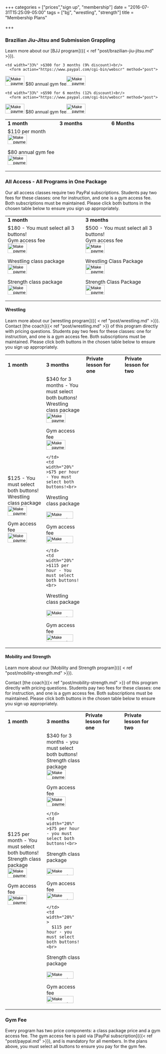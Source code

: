 +++
categories = ["prices","sign up", "membership"]
date = "2016-07-31T15:25:09-05:00"
tags = ["bjj", "wrestling", "strength"]
title = "Membership Plans"

+++

### Brazilian Jiu-Jitsu and Submission Grappling
Learn more about our [BJJ program]({{ < ref "post/brazilian-jiu-jitsu.md" >}}).

<div class="container">
<div class="row">
<table class="bordered">
  <tr>
    <td width="33%" ><b>1 month</b></td>
    <td width="33%" ><b>3 months</b></td>
    <td width="33%"  ><b>6 Months</b></td>
  </tr>
  <tr>
    <td width="33%" >$110 per month<br/>
<form action="https://www.paypal.com/cgi-bin/webscr" method="post">
<input type="image" src="https://www.paypal.com/en_US/i/btn/x-click-but20.gif" border="0" name="submit" alt="Make payments with PayPal - it's fast, free and secure!" width="62" height="31">
<input type="hidden" name="cmd" value="_xclick-subscriptions">
<input type="hidden" name="business" value="orders@austinjiujitsu.com">
<input type="hidden" name="item_name" value="Unlimited classes for 1 month">
<input type="hidden" name="item_number" value="adult-grapple-u-1m">
<input type="hidden" name="no_shipping" value="1">
<input type="hidden" name="return" value="http://www.austinjiujitsu.com/ajj/goods/thanks.html">
<input type="hidden" name="no_note" value="1">
<input type="hidden" name="currency_code" value="USD">
<input type="hidden" name="a3" value="110.00">
<input type="hidden" name="p3" value="1">
<input type="hidden" name="t3" value="M">
<input type="hidden" name="src" value="1">
<input type="hidden" name="sra" value="1">
</form>
$80 annual gym fee<form action="https://www.paypal.com/cgi-bin/webscr" method="post">
<input type="hidden" name="cmd" value="_xclick-subscriptions">
<input type="hidden" name="business" value="orders@austinjiujitsu.com">
<input type="hidden" name="item_name" value="Annual fee">
<input type="hidden" name="item_number" value="all-annualmembership">
<input type="hidden" name="no_note" value="1">
<input type="hidden" name="currency_code" value="USD">
<input type="image" src="https://www.paypal.com/en_US/i/btn/x-click-but20.gif" border="0" name="submit" alt="Make payments with PayPal - it's fast, free and secure!" width="62" height="31">
<input type="hidden" name="a3" value="80.00">
<input type="hidden" name="p3" value="1">
<input type="hidden" name="t3" value="Y">
<input type="hidden" name="src" value="1">
<input type="hidden" name="sra" value="1">
</form>
</td>

    <td width="33%" >$300 for 3 months (9% discount)<br/>
      <form action="https://www.paypal.com/cgi-bin/webscr" method="post">
<input type="image" src="https://www.paypal.com/en_US/i/btn/x-click-but20.gif" border="0" name="submit" alt="Make payments with PayPal - it's fast, free and secure!" width="62" height="31">
<input type="hidden" name="cmd" value="_xclick-subscriptions">
<input type="hidden" name="business" value="orders@austinjiujitsu.com">
<input type="hidden" name="item_name" value="Unlimited classes for 3 months">
<input type="hidden" name="item_number" value="adult-grapple-u-3m">
<input type="hidden" name="no_shipping" value="1">
<input type="hidden" name="return" value="http://www.austinjiujitsu.com/ajj/goods/thanks.html">
<input type="hidden" name="no_note" value="1">
<input type="hidden" name="currency_code" value="USD">
<input type="hidden" name="a3" value="300.00">
<input type="hidden" name="p3" value="3">
<input type="hidden" name="t3" value="M">
<input type="hidden" name="src" value="1">
<input type="hidden" name="sra" value="1">
</form>
$80 annual gym fee<form action="https://www.paypal.com/cgi-bin/webscr" method="post">
<input type="hidden" name="cmd" value="_xclick-subscriptions">
<input type="hidden" name="business" value="orders@austinjiujitsu.com">
<input type="hidden" name="item_name" value="Annual fee">
<input type="hidden" name="item_number" value="all-annualmembership">
<input type="hidden" name="no_note" value="1">
<input type="hidden" name="currency_code" value="USD">
<input type="image" src="https://www.paypal.com/en_US/i/btn/x-click-but20.gif" border="0" name="submit" alt="Make payments with PayPal - it's fast, free and secure!" width="62" height="31">
<input type="hidden" name="a3" value="80.00">
<input type="hidden" name="p3" value="1">
<input type="hidden" name="t3" value="Y">
<input type="hidden" name="src" value="1">
<input type="hidden" name="sra" value="1">
</form>
</td>

    <td width="33%" >$590 for 6 months (12% discount)<br/>
      <form action="https://www.paypal.com/cgi-bin/webscr" method="post">
<input type="image" src="https://www.paypal.com/en_US/i/btn/x-click-but20.gif" border="0" name="submit" alt="Make payments with PayPal - it's fast, free and secure!" width="62" height="31">
<input type="hidden" name="cmd" value="_xclick-subscriptions">
<input type="hidden" name="business" value="orders@austinjiujitsu.com">
<input type="hidden" name="item_name" value="Unlimited classes for 6 months">
<input type="hidden" name="item_number" value="adult-grapple-u-6m">
<input type="hidden" name="no_shipping" value="1">
<input type="hidden" name="return" value="http://www.austinjiujitsu.com/ajj/goods/thanks.html">
<input type="hidden" name="no_note" value="1">
<input type="hidden" name="currency_code" value="USD">
<input type="hidden" name="a3" value="590.00">
<input type="hidden" name="p3" value="6">
<input type="hidden" name="t3" value="M">
<input type="hidden" name="src" value="1">
<input type="hidden" name="sra" value="1">
</form>
$80 annual gym fee<form action="https://www.paypal.com/cgi-bin/webscr" method="post">
<input type="hidden" name="cmd" value="_xclick-subscriptions">
<input type="hidden" name="business" value="orders@austinjiujitsu.com">
<input type="hidden" name="item_name" value="Annual fee">
<input type="hidden" name="item_number" value="all-annualmembership">
<input type="hidden" name="no_note" value="1">
<input type="hidden" name="currency_code" value="USD">
<input type="image" src="https://www.paypal.com/en_US/i/btn/x-click-but20.gif" border="0" name="submit" alt="Make payments with PayPal - it's fast, free and secure!" width="62" height="31">
<input type="hidden" name="a3" value="80.00">
<input type="hidden" name="p3" value="1">
<input type="hidden" name="t3" value="Y">
<input type="hidden" name="src" value="1">
<input type="hidden" name="sra" value="1">
</form>
</td>
</tr>
</table>
</div>
</div>

### All Access - All Programs in One Package
Our all access classes require two PayPal subscriptions. Students pay two fees for these classes: one for instruction, and one is a gym access fee. Both subscriptions must be maintained. Please click both buttons in the chosen table below to ensure you sign up appropriately.

<div class="container">
<div class="row">
<table class="bordered">
  <tr>
    <td width="50%"  ><b>1 month</b></td>
    <td width="50%"  ><b>3 months</b></td>
  </tr>
<tr>
  <td width="50%"  >$180 - You must select all 3 buttons!<br>
  Gym access fee
      <form action="https://www.paypal.com/cgi-bin/webscr" method="post">
    <input type="image" src="https://www.paypal.com/en_US/i/btn/x-click-but20.gif" border="0" name="submit" alt="Make payments with PayPal - it's fast, free and secure!" width="62" height="31">
    <input type="hidden" name="cmd" value="_xclick-subscriptions">
    <input type="hidden" name="business" value="orders@austinjiujitsu.com">
    <input type="hidden" name="item_name" value="Unlimited classes All Access for 1 month">
    <input type="hidden" name="item_number" value="all-u-1m">
    <input type="hidden" name="no_shipping" value="1">
    <input type="hidden" name="return" value="http://www.austinjiujitsu.com/ajj/goods/thanks.html">
    <input type="hidden" name="no_note" value="1">
    <input type="hidden" name="currency_code" value="USD">
    <input type="hidden" name="a3" value="135">
    <input type="hidden" name="p3" value="1">
    <input type="hidden" name="t3" value="M">
    <input type="hidden" name="src" value="1">
    <input type="hidden" name="sra" value="1">
    </form>
Wrestling class package    
    <form action="https://www.paypal.com/cgi-bin/webscr" method="post">
  <input type="image" src="https://www.paypal.com/en_US/i/btn/x-click-but20.gif" border="0" name="submit" alt="Make payments with PayPal - it's fast, free and secure!" width="62" height="31">
  <input type="hidden" name="cmd" value="_xclick-subscriptions">
  <input type="hidden" name="business" value="jakebritt12@yahoo.com">
  <input type="hidden" name="item_name" value="Wrestling All access fee for 1 month">
  <input type="hidden" name="item_number" value="wrestling-all-u-1m">
  <input type="hidden" name="no_shipping" value="1">
  <input type="hidden" name="return" value="http://www.austinjiujitsu.com/ajj/goods/thanks.html">
  <input type="hidden" name="no_note" value="1">
  <input type="hidden" name="currency_code" value="USD">
  <input type="hidden" name="a3" value="23.00">
  <input type="hidden" name="p3" value="1">
  <input type="hidden" name="t3" value="M">
  <input type="hidden" name="src" value="1">
  <input type="hidden" name="sra" value="1">
  </form>
Strength class package  
  <form action="https://www.paypal.com/cgi-bin/webscr" method="post">
<input type="image" src="https://www.paypal.com/en_US/i/btn/x-click-but20.gif" border="0" name="submit" alt="Make payments with PayPal - it's fast, free and secure!" width="62" height="31">
<input type="hidden" name="cmd" value="_xclick-subscriptions">
<input type="hidden" name="business" value="j_primeaux@hotmail.com">
<input type="hidden" name="item_name" value="Strength All access fee for 1 month">
<input type="hidden" name="item_number" value="strength-all-u-1m">
<input type="hidden" name="no_shipping" value="1">
<input type="hidden" name="return" value="http://www.austinjiujitsu.com/ajj/goods/thanks.html">
<input type="hidden" name="no_note" value="1">
<input type="hidden" name="currency_code" value="USD">
<input type="hidden" name="a3" value="23.00">
<input type="hidden" name="p3" value="1">
<input type="hidden" name="t3" value="M">
<input type="hidden" name="src" value="1">
<input type="hidden" name="sra" value="1">
</form>
  </td>

  <td width="50%"  >$500 - You must select all 3 buttons!<br>
  Gym access fee
      <form action="https://www.paypal.com/cgi-bin/webscr" method="post">
    <input type="image" src="https://www.paypal.com/en_US/i/btn/x-click-but20.gif" border="0" name="submit" alt="Make payments with PayPal - it's fast, free and secure!" width="62" height="31">
    <input type="hidden" name="cmd" value="_xclick-subscriptions">
    <input type="hidden" name="business" value="orders@austinjiujitsu.com">
    <input type="hidden" name="item_name" value="Unlimited All Access classes for 3 months">
    <input type="hidden" name="item_number" value="all-u-3m">
    <input type="hidden" name="no_shipping" value="1">
    <input type="hidden" name="return" value="http://www.austinjiujitsu.com/ajj/goods/thanks.html">
    <input type="hidden" name="no_note" value="1">
    <input type="hidden" name="currency_code" value="USD">
    <input type="hidden" name="a3" value="375">
    <input type="hidden" name="p3" value="3">
    <input type="hidden" name="t3" value="M">
    <input type="hidden" name="src" value="1">
    <input type="hidden" name="sra" value="1">
    </form>
 Wrestling Class Package    
    <form action="https://www.paypal.com/cgi-bin/webscr" method="post">
  <input type="image" src="https://www.paypal.com/en_US/i/btn/x-click-but20.gif" border="0" name="submit" alt="Make payments with PayPal - it's fast, free and secure!" width="62" height="31">
  <input type="hidden" name="cmd" value="_xclick-subscriptions">
  <input type="hidden" name="business" value="jakebritt12@yahoo.com">
  <input type="hidden" name="item_name" value="Wrestling All access fee for 3 months">
  <input type="hidden" name="item_number" value="wrestling-all-u-3m">
  <input type="hidden" name="no_shipping" value="1">
  <input type="hidden" name="return" value="http://www.austinjiujitsu.com/ajj/goods/thanks.html">
  <input type="hidden" name="no_note" value="1">
  <input type="hidden" name="currency_code" value="USD">
  <input type="hidden" name="a3" value="63">
  <input type="hidden" name="p3" value="3">
  <input type="hidden" name="t3" value="M">
  <input type="hidden" name="src" value="1">
  <input type="hidden" name="sra" value="1">
  </form>
  Strength Class Package
  <form action="https://www.paypal.com/cgi-bin/webscr" method="post">
<input type="image" src="https://www.paypal.com/en_US/i/btn/x-click-but20.gif" border="0" name="submit" alt="Make payments with PayPal - it's fast, free and secure!" width="62" height="31">
<input type="hidden" name="cmd" value="_xclick-subscriptions">
<input type="hidden" name="business" value="j_primeaux@hotmail.com">
<input type="hidden" name="item_name" value="Strength All access fee for 1 month">
<input type="hidden" name="item_number" value="strength-all-u-3m">
<input type="hidden" name="no_shipping" value="1">
<input type="hidden" name="return" value="http://www.austinjiujitsu.com/ajj/goods/thanks.html">
<input type="hidden" name="no_note" value="1">
<input type="hidden" name="currency_code" value="USD">
<input type="hidden" name="a3" value="63">
<input type="hidden" name="p3" value="3">
<input type="hidden" name="t3" value="M">
<input type="hidden" name="src" value="1">
<input type="hidden" name="sra" value="1">
</form>
  </td>
</tr>
</table>
</div>
</div>


#### Wrestling
Learn more about our [wrestling program]({{ < ref "post/wrestling.md" >}}).
Contact [the coach]{{< ref "post/wrestling.md" >}} of this program directly with pricing questions.
Students pay two fees for these classes: one for instruction, and one is a gym access fee. Both subscriptions must be maintained. Please click both buttons in the chosen table below to ensure you sign up appropriately.


<div class="container">
<div class="row">
<table class="bordered">
  <tr>
    <td width="20%"  ><b>1 month</b></td>
    <td width="20%"  ><b>3 months</b></td>
    <td width="20%"  ><b>Private lesson for one</b></td>
    <td width="20%"  ><b>Private lesson for two</b></td>
  </tr>
  <tr>
    <td width="20%"  >$125 - You must select both buttons!<br>
Wrestling class package    
        <form action="https://www.paypal.com/cgi-bin/webscr" method="post">
      <input type="image" src="https://www.paypal.com/en_US/i/btn/x-click-but20.gif" border="0" name="submit" alt="Make payments with PayPal - it's fast, free and secure!" width="62" height="31">
      <input type="hidden" name="cmd" value="_xclick-subscriptions">
      <input type="hidden" name="business" value="jakebritt12@yahoo.com">
      <input type="hidden" name="item_name" value="Unlimited classes for 1 month">
      <input type="hidden" name="item_number" value="wrestle-u-1m">
      <input type="hidden" name="no_shipping" value="1">
      <input type="hidden" name="return" value="http://www.austinjiujitsu.com/ajj/goods/thanks.html">
      <input type="hidden" name="no_note" value="1">
      <input type="hidden" name="currency_code" value="USD">
      <input type="hidden" name="a3" value="100.00">
      <input type="hidden" name="p3" value="1">
      <input type="hidden" name="t3" value="M">
      <input type="hidden" name="src" value="1">
      <input type="hidden" name="sra" value="1">
      </form>
Gym access fee      
      <form action="https://www.paypal.com/cgi-bin/webscr" method="post">
    <input type="image" src="https://www.paypal.com/en_US/i/btn/x-click-but20.gif" border="0" name="submit" alt="Make payments with PayPal - it's fast, free and secure!" width="62" height="31">
    <input type="hidden" name="cmd" value="_xclick-subscriptions">
    <input type="hidden" name="business" value="orders@austinjiujitsu.com">
    <input type="hidden" name="item_name" value="Wrestling access fee for 1 month">
    <input type="hidden" name="item_number" value="ajj-access-fee-u-1m">
    <input type="hidden" name="no_shipping" value="1">
    <input type="hidden" name="return" value="http://www.austinjiujitsu.com/ajj/goods/thanks.html">
    <input type="hidden" name="no_note" value="1">
    <input type="hidden" name="currency_code" value="USD">
    <input type="hidden" name="a3" value="25.00">
    <input type="hidden" name="p3" value="1">
    <input type="hidden" name="t3" value="M">
    <input type="hidden" name="src" value="1">
    <input type="hidden" name="sra" value="1">
    </form>
    </td>
    <td width="20%"  >$340 for 3 months - You must select both buttons!<br>
Wrestling class package    
        <form action="https://www.paypal.com/cgi-bin/webscr" method="post">
      <input type="image" src="https://www.paypal.com/en_US/i/btn/x-click-but20.gif" border="0" name="submit" alt="Make payments with PayPal - it's fast, free and secure!" width="62" height="31">
      <input type="hidden" name="cmd" value="_xclick-subscriptions">
      <input type="hidden" name="business" value="jakebritt12@yahoo.com">
      <input type="hidden" name="item_name" value="Unlimited classes for 1 month">
      <input type="hidden" name="item_number" value="wrestle-u-3m">
      <input type="hidden" name="no_shipping" value="1">
      <input type="hidden" name="return" value="http://www.austinjiujitsu.com/ajj/goods/thanks.html">
      <input type="hidden" name="no_note" value="1">
      <input type="hidden" name="currency_code" value="USD">
      <input type="hidden" name="a3" value="272.00">
      <input type="hidden" name="p3" value="1">
      <input type="hidden" name="t3" value="M">
      <input type="hidden" name="src" value="1">
      <input type="hidden" name="sra" value="1">
      </form>
Gym access fee      
      <form action="https://www.paypal.com/cgi-bin/webscr" method="post">
    <input type="image" src="https://www.paypal.com/en_US/i/btn/x-click-but20.gif" border="0" name="submit" alt="Make payments with PayPal - it's fast, free and secure!" width="62" height="31">
    <input type="hidden" name="cmd" value="_xclick-subscriptions">
    <input type="hidden" name="business" value="orders@austinjiujitsu.com">
    <input type="hidden" name="item_name" value="Wrestling access fee for 3 months">
    <input type="hidden" name="item_number" value="ajj-access-fee-u-1m">
    <input type="hidden" name="no_shipping" value="1">
    <input type="hidden" name="return" value="http://www.austinjiujitsu.com/ajj/goods/thanks.html">
    <input type="hidden" name="no_note" value="1">
    <input type="hidden" name="currency_code" value="USD">
    <input type="hidden" name="a3" value="68.00">
    <input type="hidden" name="p3" value="1">
    <input type="hidden" name="t3" value="M">
    <input type="hidden" name="src" value="1">
    <input type="hidden" name="sra" value="1">
    </form>

    </td>
    <td width="20%"  >$75 per hour - You must select both buttons!<br>
Wrestling class package    
      <form target="paypal" action="https://www.paypal.com/cgi-bin/webscr" method="post">
<input type="hidden" name="cmd" value="_cart">
<input type="hidden" name="business" value="jakebritt12@yahoo.com">
<input type="hidden" name="item_name" value="Private instruction: 1 hour wrestling">
<input type="hidden" name="item_number" value="wrestle_private1">
<input type="hidden" name="amount" value="60">
<input type="hidden" name="return" value="http://www.austinjiujitsu.com/ajj/goods/thanks.html">
<input type="hidden" name="cancel_return" value="http://www.austinjiujitsu.com/ajj/goods/index.php">
<input type="hidden" name="no_note" value="1">
<input type="hidden" name="currency_code" value="USD">
<input type="image" src="https://www.paypal.com/images/x-click-but22.gif" border="0" name="I1" alt="Make payments with PayPal - it's fast, free and secure!" width="87" height="23">
<input type="hidden" name="add" value="1">
</form>
Gym access fee
<form target="paypal" action="https://www.paypal.com/cgi-bin/webscr" method="post">
<input type="hidden" name="cmd" value="_cart">
<input type="hidden" name="business" value="orders@austinjiujitsu.com">
<input type="hidden" name="item_name" value="1 hour access fee">
<input type="hidden" name="item_number" value="wrestle_private1_access">
<input type="hidden" name="amount" value="15">
<input type="hidden" name="return" value="http://www.austinjiujitsu.com/ajj/goods/thanks.html">
<input type="hidden" name="cancel_return" value="http://www.austinjiujitsu.com/ajj/goods/index.php">
<input type="hidden" name="no_note" value="1">
<input type="hidden" name="currency_code" value="USD">
<input type="image" src="https://www.paypal.com/images/x-click-but22.gif" border="0" name="I1" alt="Make payments with PayPal - it's fast, free and secure!" width="87" height="23">
<input type="hidden" name="add" value="1">
</form>

    </td>
    <td width="20%"  >$115 per hour - You must select both buttons!<br>
Wrestling class package    
        <form target="paypal" action="https://www.paypal.com/cgi-bin/webscr" method="post">
      <input type="hidden" name="cmd" value="_cart">
      <input type="hidden" name="business" value="jakebritt12@yahoo.com">
      <input type="hidden" name="item_name" value="Private instruction: 1 hour wrestling">
      <input type="hidden" name="item_number" value="wrestle_private2">
      <input type="hidden" name="amount" value="92">
      <input type="hidden" name="return" value="http://www.austinjiujitsu.com/ajj/goods/thanks.html">
      <input type="hidden" name="cancel_return" value="http://www.austinjiujitsu.com/ajj/goods/index.php">
      <input type="hidden" name="no_note" value="1">
      <input type="hidden" name="currency_code" value="USD">
      <input type="image" src="https://www.paypal.com/images/x-click-but22.gif" border="0" name="I1" alt="Make payments with PayPal - it's fast, free and secure!" width="87" height="23">
      <input type="hidden" name="add" value="1">
      </form>
Gym access fee      
      <form target="paypal" action="https://www.paypal.com/cgi-bin/webscr" method="post">
      <input type="hidden" name="cmd" value="_cart">
      <input type="hidden" name="business" value="orders@austinjiujitsu.com">
      <input type="hidden" name="item_name" value="1 hour access fee 2">
      <input type="hidden" name="item_number" value="wrestle_private2_access">
      <input type="hidden" name="amount" value="23">
      <input type="hidden" name="return" value="http://www.austinjiujitsu.com/ajj/goods/thanks.html">
      <input type="hidden" name="cancel_return" value="http://www.austinjiujitsu.com/ajj/goods/index.php">
      <input type="hidden" name="no_note" value="1">
      <input type="hidden" name="currency_code" value="USD">
      <input type="image" src="https://www.paypal.com/images/x-click-but22.gif" border="0" name="I1" alt="Make payments with PayPal - it's fast, free and secure!" width="87" height="23">
      <input type="hidden" name="add" value="1">
      </form>
    </td>
  </tr>
</table>
</div>
</div>



#### Mobility and Strength
Learn more about our [Mobility and Strength program]({{ < ref "post/mobility-strength.md" >}}).

Contact [the coach]{{< ref "post/mobility-strength.md" >}} of this program directly with pricing questions.
Students pay two fees for these classes: one for instruction, and one is a gym access fee. Both subscriptions must be maintained. Please click both buttons in the chosen table below to ensure you sign up appropriately.

<div class="container">
<div class="row">
<table class="bordered">
  <tr>
    <td width="25%"  ><b>1 month</b></td>
    <td width="25%"  ><b>3 months</b></td>
    <td width="25%"  ><b>Private lesson for one</b></td>
    <td width="25%"  ><b>Private lesson for two</b></td>
  </tr>
  <tr>
    <td width="25%"  >$125 per month - You must select both buttons!<br>
Strength class package    
        <form action="https://www.paypal.com/cgi-bin/webscr" method="post">
      <input type="image" src="https://www.paypal.com/en_US/i/btn/x-click-but20.gif" border="0" name="submit" alt="Make payments with PayPal - it's fast, free and secure!" width="62" height="31">
      <input type="hidden" name="cmd" value="_xclick-subscriptions">
      <input type="hidden" name="business" value="j_primeaux@hotmail.com">
      <input type="hidden" name="item_name" value="Unlimited strength classes for 1 month">
      <input type="hidden" name="item_number" value="strength-u-1m">
      <input type="hidden" name="no_shipping" value="1">
      <input type="hidden" name="return" value="http://www.austinjiujitsu.com/ajj/goods/thanks.html">
      <input type="hidden" name="no_note" value="1">
      <input type="hidden" name="currency_code" value="USD">
      <input type="hidden" name="a3" value="100.00">
      <input type="hidden" name="p3" value="1">
      <input type="hidden" name="t3" value="M">
      <input type="hidden" name="src" value="1">
      <input type="hidden" name="sra" value="1">
      </form>
Gym access fee      
      <form action="https://www.paypal.com/cgi-bin/webscr" method="post">
    <input type="image" src="https://www.paypal.com/en_US/i/btn/x-click-but20.gif" border="0" name="submit" alt="Make payments with PayPal - it's fast, free and secure!" width="62" height="31">
    <input type="hidden" name="cmd" value="_xclick-subscriptions">
    <input type="hidden" name="business" value="orders@austinjiujitsu.com">
    <input type="hidden" name="item_name" value="Strength access fee for 1 month">
    <input type="hidden" name="item_number" value="ajj-access-fee-u-1m">
    <input type="hidden" name="no_shipping" value="1">
    <input type="hidden" name="return" value="http://www.austinjiujitsu.com/ajj/goods/thanks.html">
    <input type="hidden" name="no_note" value="1">
    <input type="hidden" name="currency_code" value="USD">
    <input type="hidden" name="a3" value="25.00">
    <input type="hidden" name="p3" value="1">
    <input type="hidden" name="t3" value="M">
    <input type="hidden" name="src" value="1">
    <input type="hidden" name="sra" value="1">
    </form>
    </td>
    <td width="20%"  >$340 for 3 months - you must select both buttons!<br>
Strength class package    
        <form action="https://www.paypal.com/cgi-bin/webscr" method="post">
      <input type="image" src="https://www.paypal.com/en_US/i/btn/x-click-but20.gif" border="0" name="submit" alt="Make payments with PayPal - it's fast, free and secure!" width="62" height="31">
      <input type="hidden" name="cmd" value="_xclick-subscriptions">
      <input type="hidden" name="business" value="j_primeaux@hotmail.com">
      <input type="hidden" name="item_name" value="Unlimited classes for 1 month">
      <input type="hidden" name="item_number" value="strength-u-3m">
      <input type="hidden" name="no_shipping" value="1">
      <input type="hidden" name="return" value="http://www.austinjiujitsu.com/ajj/goods/thanks.html">
      <input type="hidden" name="no_note" value="1">
      <input type="hidden" name="currency_code" value="USD">
      <input type="hidden" name="a3" value="272.00">
      <input type="hidden" name="p3" value="3">
      <input type="hidden" name="t3" value="M">
      <input type="hidden" name="src" value="1">
      <input type="hidden" name="sra" value="1">
      </form>
Gym access fee      
      <form action="https://www.paypal.com/cgi-bin/webscr" method="post">
    <input type="image" src="https://www.paypal.com/en_US/i/btn/x-click-but20.gif" border="0" name="submit" alt="Make payments with PayPal - it's fast, free and secure!" width="62" height="31">
    <input type="hidden" name="cmd" value="_xclick-subscriptions">
    <input type="hidden" name="business" value="orders@austinjiujitsu.com">
    <input type="hidden" name="item_name" value="Wrestling access fee for 3 months">
    <input type="hidden" name="item_number" value="ajj-access-fee-u-1m">
    <input type="hidden" name="no_shipping" value="1">
    <input type="hidden" name="return" value="http://www.austinjiujitsu.com/ajj/goods/thanks.html">
    <input type="hidden" name="no_note" value="1">
    <input type="hidden" name="currency_code" value="USD">
    <input type="hidden" name="a3" value="68.00">
    <input type="hidden" name="p3" value="3">
    <input type="hidden" name="t3" value="M">
    <input type="hidden" name="src" value="1">
    <input type="hidden" name="sra" value="1">
    </form>

    </td>
    <td width="20%"  >$75 per hour - you must select both buttons!<br>
Strength class package    
      <form target="paypal" action="https://www.paypal.com/cgi-bin/webscr" method="post">
<input type="hidden" name="cmd" value="_cart">
<input type="hidden" name="business" value="j_primeaux@hotmail.com">
<input type="hidden" name="item_name" value="Private instruction: 1 hour wrestling">
<input type="hidden" name="item_number" value="strength_private1">
<input type="hidden" name="amount" value="60">
<input type="hidden" name="return" value="http://www.austinjiujitsu.com/ajj/goods/thanks.html">
<input type="hidden" name="cancel_return" value="http://www.austinjiujitsu.com/ajj/goods/index.php">
<input type="hidden" name="no_note" value="1">
<input type="hidden" name="currency_code" value="USD">
<input type="image" src="https://www.paypal.com/images/x-click-but22.gif" border="0" name="I1" alt="Make payments with PayPal - it's fast, free and secure!" width="87" height="23">
<input type="hidden" name="add" value="1">
</form>
Gym access fee
<form target="paypal" action="https://www.paypal.com/cgi-bin/webscr" method="post">
<input type="hidden" name="cmd" value="_cart">
<input type="hidden" name="business" value="orders@austinjiujitsu.com">
<input type="hidden" name="item_name" value="1 hour access fee">
<input type="hidden" name="item_number" value="strength_private1_access">
<input type="hidden" name="amount" value="15">
<input type="hidden" name="return" value="http://www.austinjiujitsu.com/ajj/goods/thanks.html">
<input type="hidden" name="cancel_return" value="http://www.austinjiujitsu.com/ajj/goods/index.php">
<input type="hidden" name="no_note" value="1">
<input type="hidden" name="currency_code" value="USD">
<input type="image" src="https://www.paypal.com/images/x-click-but22.gif" border="0" name="I1" alt="Make payments with PayPal - it's fast, free and secure!" width="87" height="23">
<input type="hidden" name="add" value="1">
</form>

    </td>
    <td width="20%"  >
      $115 per hour - you must select both buttons!<br>
  Strength class package    
        <form target="paypal" action="https://www.paypal.com/cgi-bin/webscr" method="post">
      <input type="hidden" name="cmd" value="_cart">
      <input type="hidden" name="business" value="j_primeaux@hotmail.com">
      <input type="hidden" name="item_name" value="Private instruction: 1 hour wrestling">
      <input type="hidden" name="item_number" value="strength_private2">
      <input type="hidden" name="amount" value="92">
      <input type="hidden" name="return" value="http://www.austinjiujitsu.com/ajj/goods/thanks.html">
      <input type="hidden" name="cancel_return" value="http://www.austinjiujitsu.com/ajj/goods/index.php">
      <input type="hidden" name="no_note" value="1">
      <input type="hidden" name="currency_code" value="USD">
      <input type="image" src="https://www.paypal.com/images/x-click-but22.gif" border="0" name="I1" alt="Make payments with PayPal - it's fast, free and secure!" width="87" height="23">
      <input type="hidden" name="add" value="1">
      </form>
Gym access fee      
      <form target="paypal" action="https://www.paypal.com/cgi-bin/webscr" method="post">
      <input type="hidden" name="cmd" value="_cart">
      <input type="hidden" name="business" value="orders@austinjiujitsu.com">
      <input type="hidden" name="item_name" value="1 hour access fee 2">
      <input type="hidden" name="item_number" value="strength_private2_access">
      <input type="hidden" name="amount" value="23">
      <input type="hidden" name="return" value="http://www.austinjiujitsu.com/ajj/goods/thanks.html">
      <input type="hidden" name="cancel_return" value="http://www.austinjiujitsu.com/ajj/goods/index.php">
      <input type="hidden" name="no_note" value="1">
      <input type="hidden" name="currency_code" value="USD">
      <input type="image" src="https://www.paypal.com/images/x-click-but22.gif" border="0" name="I1" alt="Make payments with PayPal - it's fast, free and secure!" width="87" height="23">
      <input type="hidden" name="add" value="1">
      </form>
    </td>
  </tr>
</table>
</div>
</div>

### Gym Fee

Every program has two price components: a class package price and a gym access fee. The gym access fee is paid via [PayPal subscription]({{< ref "post/paypal.md" >}}), and is mandatory for all members.
In the plans above, you must select all buttons to ensure you pay for the gym fee.
